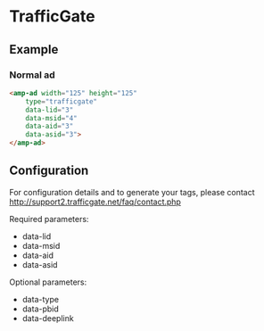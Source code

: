 <!---
Copyright 2017 The AMP HTML Authors. All Rights Reserved.

Licensed under the Apache License, Version 2.0 (the "License");
you may not use this file except in compliance with the License.
You may obtain a copy of the License at

      http://www.apache.org/licenses/LICENSE-2.0

Unless required by applicable law or agreed to in writing, software
distributed under the License is distributed on an "AS-IS" BASIS,
WITHOUT WARRANTIES OR CONDITIONS OF ANY KIND, either express or implied.
See the License for the specific language governing permissions and
limitations under the License.
-->
# TrafficGate

## Example

### Normal ad

```html
<amp-ad width="125" height="125"
    type="trafficgate"
    data-lid="3"
    data-msid="4"
    data-aid="3"
    data-asid="3">
</amp-ad>
```

## Configuration

For configuration details and to generate your tags, please contact http://support2.trafficgate.net/faq/contact.php

Required parameters:

- data-lid
- data-msid
- data-aid
- data-asid

Optional parameters:

- data-type
- data-pbid
- data-deeplink
